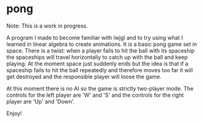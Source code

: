 # pong

Note: This is a work in progress.

A program I made to become familiar with lwjgl and to try using what I learned in linear algebra to create animations. It is a basic pong game set in space. There is a twist: when a player fails to hit the ball with its spaceship the spaceships will travel horizontally to catch up with the ball and keep playing. At the moment space just suddenly ends but the idea is that if a spaceship fails to hit the ball repeatedly and therefore moves too far it will get destroyed and the responsible player will loose the game.

At this moment there is no AI so the game is strictly two-player mode. The controls for the left player are 'W' and 'S' and the controls for the right player are 'Up' and 'Down'.

Enjoy!
